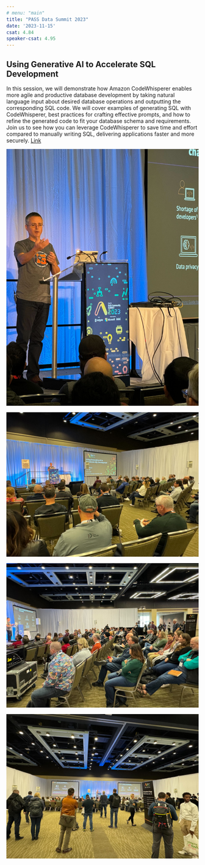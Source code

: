 ```yaml
---
# menu: "main"
title: "PASS Data Summit 2023"
date: '2023-11-15'
csat: 4.84
speaker-csat: 4.95
---
```


## Using Generative AI to Accelerate SQL Development

In this session, we will demonstrate how Amazon CodeWhisperer enables more agile and productive database development by taking natural language input about desired database operations and outputting the corresponding SQL code. We will cover examples of generating SQL with CodeWhisperer, best practices for crafting effective prompts, and how to refine the generated code to fit your database schema and requirements. Join us to see how you can leverage CodeWhisperer to save time and effort compared to manually writing SQL, delivering applications faster and more securely. [Link](https://passdatacommunitysummit.com/sessions/2031/)

![Presenter](presenter.jpg)

![Presenting](presenting.jpg)

![Audiance](audiance.jpg)

![Standing Room Only](standing-room.jpg)